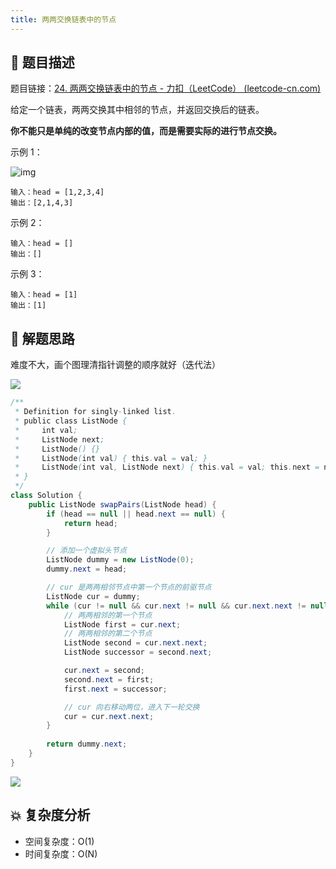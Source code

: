 ```yaml
---
title: 两两交换链表中的节点
---
```


## 📃 题目描述

题目链接：[24. 两两交换链表中的节点 - 力扣（LeetCode） (leetcode-cn.com)](https://leetcode-cn.com/problems/swap-nodes-in-pairs/)

给定一个链表，两两交换其中相邻的节点，并返回交换后的链表。

**你不能只是单纯的改变节点内部的值，而是需要实际的进行节点交换。**

示例 1：

![img](https://assets.leetcode.com/uploads/2020/10/03/swap_ex1.jpg)

```
输入：head = [1,2,3,4]
输出：[2,1,4,3]
```


示例 2：

```
输入：head = []
输出：[]
```

示例 3：

```
输入：head = [1]
输出：[1]
```

## 🔔 解题思路

难度不大，画个图理清指针调整的顺序就好（迭代法）

![](https://gitee.com/veal98/images/raw/master/img/20211015121158.png)


```java
/**
 * Definition for singly-linked list.
 * public class ListNode {
 *     int val;
 *     ListNode next;
 *     ListNode() {}
 *     ListNode(int val) { this.val = val; }
 *     ListNode(int val, ListNode next) { this.val = val; this.next = next; }
 * }
 */
class Solution {
    public ListNode swapPairs(ListNode head) {
        if (head == null || head.next == null) {
            return head;
        }

        // 添加一个虚拟头节点
        ListNode dummy = new ListNode(0);
        dummy.next = head;

        // cur 是两两相邻节点中第一个节点的前驱节点
        ListNode cur = dummy;
        while (cur != null && cur.next != null && cur.next.next != null) {
            // 两两相邻的第一个节点
            ListNode first = cur.next;
            // 两两相邻的第二个节点
            ListNode second = cur.next.next;
            ListNode successor = second.next;

            cur.next = second;
            second.next = first;
            first.next = successor;

            // cur 向右移动两位，进入下一轮交换
            cur = cur.next.next;
        }
        
        return dummy.next;
    }
}
```

![](https://gitee.com/veal98/images/raw/master/img/20211015121238.png)

## 💥 复杂度分析

- 空间复杂度：O(1)
- 时间复杂度：O(N)


